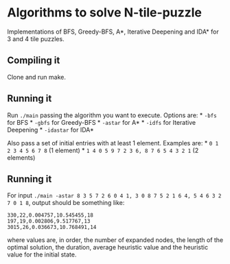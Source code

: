 # Algorithms to solve N-tile-puzzle  

Implementations of BFS, Greedy-BFS, A*, Iterative Deepening and IDA* for 3 and 4 tile puzzles.

## Compiling it

Clone and run make.

## Running it

Run ```./main``` passing the algorithm you want to execute. Options are:
    * ```-bfs``` for BFS
    * ```-gbfs``` for Greedy-BFS
    * ```-astar``` for A*
    * ```-idfs``` for Iterative Deepening
    * ```-idastar``` for IDA*

Also pass a set of initial entries with at least 1 element. Examples are:
    * ```0 1 2 3 4 5 6 7 8``` (1 element)
    * ```1 4 0 5 9 7 2 3 6, 8 7 6 5 4 3 2 1``` (2 elements)

## Running it

For input ```./main -astar 8 3 5 7 2 6 0 4 1, 3 0 8 7 5 2 1 6 4, 5 4 6 3 2 7 0 1 8```, output should be something like:
```
330,22,0.004757,10.545455,18
197,19,0.002806,9.517767,13
3015,26,0.036673,10.768491,14
```
where values are, in order, the number of expanded nodes, the length of the optimal solution, the duration, average heuristic value and the heuristic value for the initial state.